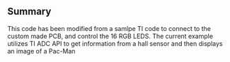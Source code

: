 ## Summary

This code has been modified from a samlpe TI code to connect to the custom made PCB,
and control the 16 RGB LEDS. The current example utilizes TI ADC API to get information from a hall sensor and then displays an image of a Pac-Man



